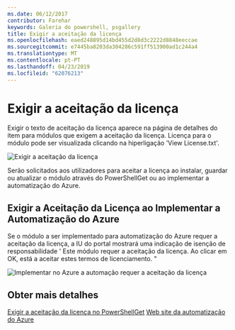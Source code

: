 ```yaml
---
ms.date: 06/12/2017
contributor: Farehar
keywords: Galeria do powershell, psgallery
title: Exigir a aceitação da licença
ms.openlocfilehash: eaed248895d14bd455d2d8d3c2222d8848eeccae
ms.sourcegitcommit: e7445ba8203da304286c591ff513900ad1c244a4
ms.translationtype: MT
ms.contentlocale: pt-PT
ms.lasthandoff: 04/23/2019
ms.locfileid: "62076213"
---
```

# <a name="require-license-acceptance"></a>Exigir a aceitação da licença

Exigir o texto de aceitação da licença aparece na página de detalhes do item para módulos que exigem a aceitação da licença. Licença para o módulo pode ser visualizada clicando na hiperligação 'View License.txt'.

![Exigir a aceitação da licença](../../Images/RequireLicenseAcceptance.png)

Serão solicitados aos utilizadores para aceitar a licença ao instalar, guardar ou atualizar o módulo através do PowerShellGet ou ao implementar a automatização do Azure.

## <a name="require-license-acceptance-on-deploy-to-azure-automation"></a>Exigir a Aceitação da Licença ao Implementar a Automatização do Azure

Se o módulo a ser implementado para automatização do Azure requer a aceitação da licença, a IU do portal mostrará uma indicação de isenção de responsabilidade ' Este módulo requer a aceitação da licença. Ao clicar em OK, está a aceitar estes termos de licenciamento. "

![Implementar no Azure a automação requer a aceitação da licença](../../Images/DeployToAzureAutomationRequireLicenseAcceptanceDisclaimer.png)

## <a name="more-details"></a>Obter mais detalhes

[Exigir a aceitação da licença no PowerShellGet](../../concepts/module-license-acceptance.md)
[Web site da automatização do Azure](/azure/automation)
